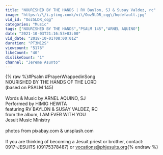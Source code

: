 ```yaml
---
title: "NOURISHED BY THE HANDS | RV Baylon, SJ & Susay Valdez, rc"
image: "https:\/\/i.ytimg.com\/vi\/Ooz5LDR_cqg\/hqdefault.jpg"
vid_id: "Ooz5LDR_cqg"
categories: "Music"
tags: ["NOURISHED BY THE HANDS","PSALM 145","ARNEL AQUINO"]
date: "2021-10-03T21:16:53+03:00"
vid_date: "2018-10-01T08:00:01Z"
duration: "PT3M12S"
viewcount: "5176"
likeCount: "40"
dislikeCount: "1"
channel: "Jereme Asunto"
---
```

{% raw %}#Psalm #PrayerWrappedinSong<br />NOURISHED BY THE HANDS OF THE LORD<br />(based on PSALM 145)<br /><br />Words &amp; Music by ARNEL AQUINO, SJ<br />Performed by HIMIG HEWITA <br />featuring RV BAYLON &amp; SUSAY VALDEZ, RC<br />from the album, I AM EVER WITH YOU<br />Jesuit Music Ministry<br /><br />photos from pixabay.com &amp; unsplash.com<br /><br />If you are thinking of becoming a Jesuit priest or brother, contact:<br />0917-JESUITS (09175378487) or vocations@phjesuits.org{% endraw %}
